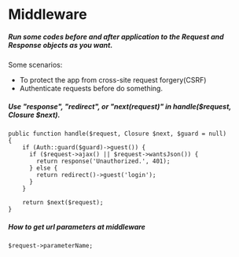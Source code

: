 # Middleware

##### Run some codes before and after application to the Request and Response objects as you want.
Some scenarios:
  - To protect the app from cross-site request forgery(CSRF)
  - Authenticate requests before do something.


##### Use "response", "redirect", or "$next($request)" in handle($request, Closure $next).

    public function handle($request, Closure $next, $guard = null)
    {
    	if (Auth::guard($guard)->guest()) {
          if ($request->ajax() || $request->wantsJson()) {
            return response('Unauthorized.', 401);
          } else {
            return redirect()->guest('login');
          }
    	}
    	
    	return $next($request);
    }

##### How to get url parameters at middleware

	$request->parameterName;
